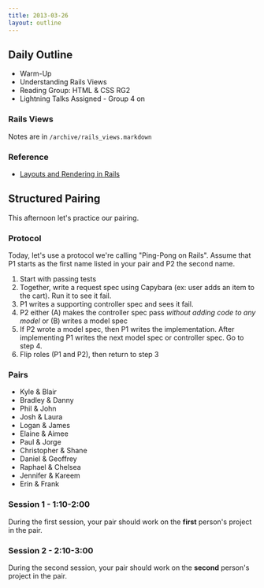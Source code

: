 ```yaml
---
title: 2013-03-26
layout: outline
---
```


## Daily Outline

* Warm-Up
* Understanding Rails Views
* Reading Group: HTML & CSS RG2
* Lightning Talks Assigned - Group 4 on

### Rails Views

Notes are in `/archive/rails_views.markdown`

### Reference

* [Layouts and Rendering in Rails](http://guides.rubyonrails.org/layouts_and_rendering.html)

## Structured Pairing

This afternoon let's practice our pairing.

### Protocol

Today, let's use a protocol we're calling "Ping-Pong on Rails". Assume that P1 starts as the first name listed in your pair and P2 the second name.

1. Start with passing tests
2. Together, write a request spec using Capybara (ex: user adds an item to the cart). Run it to see it fail.
3. P1 writes a supporting controller spec and sees it fail.
4. P2 either (A) makes the controller spec pass *without adding code to any model* or (B) writes a model spec
5. If P2 wrote a model spec, then P1 writes the implementation. After implementing P1 writes the next model spec or controller spec. Go to step 4.
7. Flip roles (P1 and P2), then return to step 3

### Pairs

* Kyle & Blair
* Bradley & Danny
* Phil & John
* Josh & Laura
* Logan & James
* Elaine & Aimee
* Paul & Jorge
* Christopher & Shane
* Daniel & Geoffrey
* Raphael & Chelsea
* Jennifer & Kareem
* Erin & Frank

### Session 1 - 1:10-2:00

During the first session, your pair should work on the **first** person's project in the pair.

### Session 2 - 2:10-3:00

During the second session, your pair should work on the **second** person's project in the pair.

